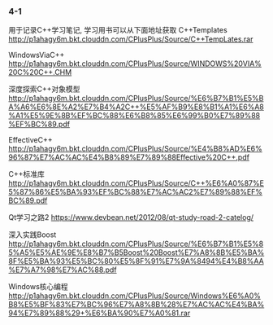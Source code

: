 ### 4-1 ###

用于记录C++学习笔记, 学习用书可以从下面地址获取
C++Templates
http://p1ahagy6m.bkt.clouddn.com/CPlusPlus/Source/C++TempLates.rar

WindowsViaC++
http://p1ahagy6m.bkt.clouddn.com/CPlusPlus/Source/WINDOWS%20VIA%20C%20C++.CHM

深度探索C++对象模型
http://p1ahagy6m.bkt.clouddn.com/CPlusPlus/Source/%E6%B7%B1%E5%BA%A6%E6%8E%A2%E7%B4%A2C++%E5%AF%B9%E8%B1%A1%E6%A8%A1%E5%9E%8B%EF%BC%88%E6%B8%85%E6%99%B0%E7%89%88%EF%BC%89.pdf

EffectiveC++
http://p1ahagy6m.bkt.clouddn.com/CPlusPlus/Source/%E4%B8%AD%E6%96%87%E7%AC%AC%E4%B8%89%E7%89%88Effective%20C++.pdf

C++标准库
http://p1ahagy6m.bkt.clouddn.com/CPlusPlus/Source/C++%E6%A0%87%E5%87%86%E5%BA%93%EF%BC%88%E7%AC%AC2%E7%89%88%EF%BC%89.pdf

Qt学习之路2
https://www.devbean.net/2012/08/qt-study-road-2-catelog/

深入实践Boost
http://p1ahagy6m.bkt.clouddn.com/CPlusPlus/Source/%E6%B7%B1%E5%85%A5%E5%AE%9E%E8%B7%B5Boost%20Boost%E7%A8%8B%E5%BA%8F%E5%BA%93%E5%BC%80%E5%8F%91%E7%9A%8494%E4%B8%AA%E7%A7%98%E7%AC%88.pdf

Windows核心编程
http://p1ahagy6m.bkt.clouddn.com/CPlusPlus/Source/Windows%E6%A0%B8%E5%BF%83%E7%BC%96%E7%A8%8B%28%E7%AC%AC%E4%BA%94%E7%89%88%29+%E6%BA%90%E7%A0%81.rar